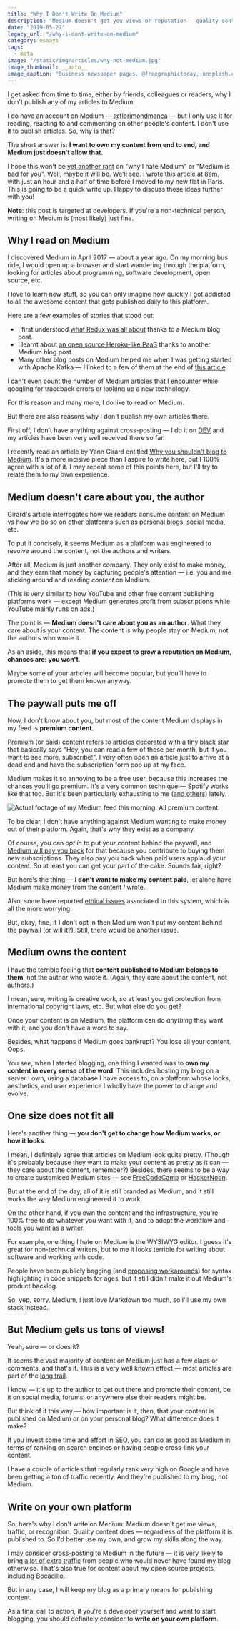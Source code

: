 ```yaml
---
title: "Why I Don't Write On Medium"
description: "Medium doesn't get you views or reputation — quality content does, regardless of the platform. So you'd better use your own!"
date: "2019-05-27"
legacy_url: "/why-i-dont-write-on-medium"
category: essays
tags:
  - meta
image: "/static/img/articles/why-not-medium.jpg"
image_thumbnail: __auto__
image_caption: "Business newspaper pages. @freegraphictoday, unsplash.com"
---
```


I get asked from time to time, either by friends, colleagues or readers, why I don't publish any of my articles to Medium.

I do have an account on Medium — [@florimondmanca](https://medium.com/@florimondmanca) — but I only use it for reading, reacting to and commenting on other people's content. I don't use it to publish articles. So, why is that?

The short answer is: **I want to own my content from end to end, and Medium just doesn't allow that.**

I hope this won't be [yet another rant](https://www.reddit.com/r/Journalism/comments/8j7xly/why_do_people_love_to_hate_medium/) on "why I hate Medium" or "Medium is bad for you". Well, maybe it will be. We'll see. I wrote this article at 8am, with just an hour and a half of time before I moved to my new flat in Paris. This is going to be a quick write up. Happy to discuss these ideas further with you!

**Note**: this post is targeted at developers. If you're a non-technical person, writing on Medium is (most likely) just fine.

## Why I read on Medium

I discovered Medium in April 2017 — about a year ago. On my morning bus ride, I would open up a browser and start wandering through the platform, looking for articles about programming, software development, open source, etc.

I love to learn new stuff, so you can only imagine how quickly I got addicted to all the awesome content that gets published daily to this platform.

Here are a few examples of stories that stood out:

- I first understood [what Redux was all about](https://medium.freecodecamp.org/understanding-redux-the-worlds-easiest-guide-to-beginning-redux-c695f45546f6) thanks to a Medium blog post.
- I learnt about [an open source Heroku-like PaaS](https://medium.freecodecamp.org/how-i-cut-my-heroku-cost-by-400-5b9d0220ce13) thanks to another Medium blog post.
- Many other blog posts on Medium helped me when I was getting started with Apache Kafka — I linked to a few of them at the end of [this article](https://blog.florimondmanca.com/breaking-news-everything-is-an-event).

I can't even count the number of Medium articles that I encounter while googling for traceback errors or looking up a new technology.

For this reason and many more, I do like to read on Medium.

But there are also reasons why I don't publish my own articles there.

First off, I don't have anything against cross-posting — I do it on [DEV](https://dev.to) and my articles have been very well received there so far.

I recently read an article by Yann Girard entitled [Why you shouldn't blog to Medium](https://yanngirard.typepad.com/yanns_blog/2015/10/why-you-shouldnt-blog-on-medium-.html). It's a more incisive piece than I aspire to write here, but I 100% agree with a lot of it. I may repeat some of this points here, but I'll try to relate them to my own experience.

## Medium doesn't care about you, the author

Girard's article interrogates how we readers consume content on Medium vs how we do so on other platforms such as personal blogs, social media, etc.

To put it concisely, it seems Medium as a platform was engineered to revolve around the content, not the authors and writers.

After all, Medium is just another company. They only exist to make money, and they earn that money by capturing people's attention — i.e. you and me sticking around and reading _content_ on Medium.

(This is very similar to how YouTube and other free content publishing platforms work — except Medium generates profit from subscriptions while YouTube mainly runs on ads.)

The point is — **Medium doesn't care about you as an author**. What they care about is your content. The content is why people stay on Medium, not the authors who wrote it.

As an aside, this means that **if you expect to grow a reputation on Medium, chances are: you won't**.

Maybe some of your articles will become popular, but you'll have to promote them to get them known anyway.

## The paywall puts me off

Now, I don't know about you, but most of the content Medium displays in my feed is **premium content**.

Premium (or paid) content refers to articles decorated with a tiny black star that basically says "Hey, you can read a few of these per month, but if you want to see more, subscribe!". I very often open an article just to arrive at a dead end and have the subscription form pop up at my face.

Medium makes it so annoying to be a free user, because this increases the chances you'll go premium. It's a very common technique — Spotify works like that too. But it's been particularly exhausting to me ([and others](https://medium.com/swlh/i-redacted-the-medium-stories-i-cant-afford-609fa5368076)) lately.

![Actual footage of my Medium feed this morning. All premium content.](/static/img/medium-feed.jpeg)

To be clear, I don't have anything against Medium wanting to make money out of their platform. Again, that's why they exist as a company.

Of course, you can _opt in_ to put your content behind the paywall, and [Medium will pay you back](https://medium.com/creators) for that because you contribute to buying them new subscriptions. They also pay you back when paid users applaud your content. So at least you can get your part of the cake. Sounds fair, right?

But here's the thing — **I don't want to make my content paid**, let alone have Medium make money from the content _I_ wrote.

Also, some have reported [ethical issues](https://hackernoon.com/why-i-quit-my-medium-membership-909909657ba) associated to this system, which is all the more worrying.

But, okay, fine, if I don't opt in then Medium won't put my content behind the paywall (or will it?). Still, there would be another issue.

## Medium owns the content

I have the terrible feeling that **content published to Medium belongs to them**, not the author who wrote it. (Again, they care about the content, not authors.)

I mean, sure, writing is creative work, so at least you get protection from international copyright laws, etc. But what else do you get?

Once your content is on Medium, the platform can do _anything_ they want with it, and you don't have a word to say.

Besides, what happens if Medium goes bankrupt? You lose all your content. Oops.

You see, when I started blogging, one thing I wanted was to **own my content in every sense of the word**. This includes hosting my blog on a server I own, using a database I have access to, on a platform whose looks, aesthetics, and user experience I wholly have the power to change and evolve.

## One size does not fit all

Here's another thing — **you don't get to change how Medium works, or how it looks**.

I mean, I definitely agree that articles on Medium look quite pretty. (Though it's probably because they want to make your content as pretty as it can — they care about the content, remember?) Besides, there seems to be a way to create customised Medium sites — see [FreeCodeCamp](https://www.freecodecamp.org/) or [HackerNoon](https://hackernoon.com/).

But at the end of the day, all of it is still branded as Medium, and it still works the way Medium engineered it to work.

On the other hand, if you own the content and the infrastructure, you're 100% free to do whatever you want with it, and to adopt the workflow and tools you want as a writer.

For example, one thing I hate on Medium is the WYSIWYG editor. I guess it's great for non-technical writers, but to me it looks terrible for writing about software and working with code.

People have been publicly begging (and [proposing workarounds](https://medium.com/@Maluen0/how-to-add-code-highlighting-in-medium-articles-without-leaving-the-editor-8f24f5a88d28)) for syntax highlighting in code snippets for ages, but it still didn't make it out Medium's product backlog.

So, yep, sorry, Medium, I just love Markdown too much, so I'll use my own stack instead.

## But Medium gets us tons of views!

Yeah, sure — or does it?

It seems the vast majority of content on Medium just has a few claps or comments, and that's it. This is a very well known effect — most articles are part of the [long trail](https://en.wikipedia.org/wiki/Long_tail).

I know — it's up to the author to get out there and promote their content, be it on social media, forums, or anywhere else their readers might be.

But think of it this way — how important is it, then, that your content is published on Medium or on your personal blog? What difference does it make?

If you invest some time and effort in SEO, you can do as good as Medium in terms of ranking on search engines or having people cross-link your content.

I have a couple of articles that regularly rank very high on Google and have been getting a ton of traffic recently. And they're published to my blog, not Medium.

## Write on your own platform

So, here's why I don't write on Medium: Medium doesn't get me views, traffic, or recognition. Quality content does — regardless of the platform it is published to. So I'd better use my own, and grow my skills along the way.

I may consider cross-posting to Medium in the future — it is very likely to bring [a lot of extra traffic](https://smartblogger.com/republishing-on-medium/) from people who would never have found my blog otherwise. That's also true for content about my open source projects, including [Bocadillo](https://bocadilloproject.github.io).

But in any case, I will keep my blog as a primary means for publishing content.

As a final call to action, if you're a developer yourself and want to start blogging, you should definitely consider to **write on your own platform**.

